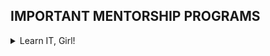 ## IMPORTANT MENTORSHIP PROGRAMS

<details>
<summary>Learn IT, Girl!</summary>
<br>
Details - "Learn IT, Girl" is an international mentorship program that helps women learn a new programming language by doing an awesome project!<br>
Each accepted mentee gets a mentor to help them through discovering their new language and coding their great project. During 3 months, the mentee will work on their code on GitHub to be able to show their amazing great in the end to the rest of the "Learn IT, Girl" community" <br><br>
Website - <br>https://www.learnitgirl.com/<br>
<br>
Eligibility - <br>
*
*
*
<br>
<br>
Application Date- <br>
  
  
<br>
Program Duration - <br>

March to June (as per 4th edition of this program)
<br>

Application Steps- <br>
<br>
Resources for Preparation  - 
<br>


* https://medium.com/learn-it-girl/learn-it-girl-my-experience-with-a-mentorship-program-for-women-f30b0c4721b5<br>

<br>

